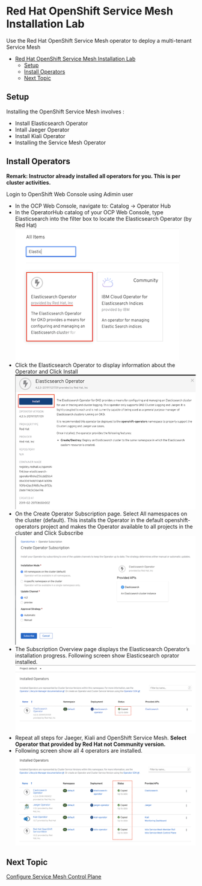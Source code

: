 # Red Hat OpenShift Service Mesh Installation Lab

Use the Red Hat OpenShift Service Mesh operator to deploy a multi-tenant Service Mesh

<!-- TOC -->

- [Red Hat OpenShift Service Mesh Installation Lab](#red-hat-openshift-service-mesh-installation-lab)
  - [Setup](#setup)
  - [Install Operators](#install-operators)
  - [Next Topic](#next-topic)

<!-- /TOC -->

## Setup

Installing the OpenShift Service Mesh involves :

* Install Elasticsearch Operator
* Intall Jaeger Operator
* Install Kiali Operator
* Installing the Service Mesh Operator

## Install Operators

**Remark: Instructor already installed all operators for you. This is per cluster activities.**


Login to OpenShift Web Console using Adimin user
* In the OCP Web Console, navigate to: Catalog -> Operator Hub
* In the OperatorHub catalog of your OCP Web Console, type Elasticsearch into the filter box to locate the Elasticsearch Operator (by Red Hat)
     ![ElasticSearch Operator](../images/elastic-operator.png)
* Click the Elasticsearch Operator to display information about the Operator and Click Install
     ![Install ElasticSearch Operator](../images/install-elastic-operator.png)
* On the Create Operator Subscription page. Select All namespaces on the cluster (default). This installs the Operator in the default openshift-operators project and makes the Operator available to all projects in the cluster and Click Subscribe
     ![Subscribe ElasticSearch Operator](../images/subscribe-elastic-operator.png) 
* The Subscription Overview page displays the Elasticsearch Operator’s installation progress. Following screen show Elasticsearch oprator installed.
     ![ElasticSearch Operator Inatalled](../images/complete-elastic-operator.png)
* Repeat all steps for Jaeger, Kiali and OpenShift Service Mesh. **Select Operator that provided by Red Hat not Community version.**
* Following screen show all 4 operators are installed.
     ![Operators Installed](../images/installed-operators.png)

## Next Topic
[Configure Service Mesh Control Plane](./01-install-service-mesh.md)